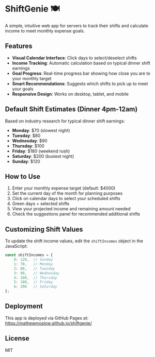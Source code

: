 # ShiftGenie 🍽️

A simple, intuitive web app for servers to track their shifts and calculate income to meet monthly expense goals.

## Features

- **Visual Calendar Interface**: Click days to select/deselect shifts
- **Income Tracking**: Automatic calculation based on typical dinner shift earnings
- **Goal Progress**: Real-time progress bar showing how close you are to your monthly target
- **Smart Recommendations**: Suggests which shifts to pick up to meet your goals
- **Responsive Design**: Works on desktop, tablet, and mobile

## Default Shift Estimates (Dinner 4pm-12am)

Based on industry research for typical dinner shift earnings:
- **Monday**: $70 (slowest night)
- **Tuesday**: $80
- **Wednesday**: $90
- **Thursday**: $100
- **Friday**: $180 (weekend rush)
- **Saturday**: $200 (busiest night)
- **Sunday**: $120

## How to Use

1. Enter your monthly expense target (default: $4000)
2. Set the current day of the month for planning purposes
3. Click on calendar days to select your scheduled shifts
4. Green days = selected shifts
5. View your projected income and remaining amount needed
6. Check the suggestions panel for recommended additional shifts

## Customizing Shift Values

To update the shift income values, edit the `shiftIncomes` object in the JavaScript:

```javascript
const shiftIncomes = {
    0: 120,  // Sunday
    1: 70,   // Monday
    2: 80,   // Tuesday
    3: 90,   // Wednesday
    4: 100,  // Thursday
    5: 180,  // Friday
    6: 200   // Saturday
};
```

## Deployment

This app is deployed via GitHub Pages at: https://mathewmoslow.github.io/shiftgenie/

## License

MIT
